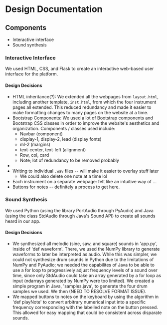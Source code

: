 # Design Documentation

## Components
* Interactive interface
* Sound synthesis

### Interactive Interface

We used HTML, CSS, and Flask to create an interactive web-based user interface for the platform. 

#### Design Decisions
* HTML inheritance(?): We extended all the webpages from `layout.html`, including another template, `inst.html`, from which the four instrument pages all extended. This reduced redundancy and made it easier to make formatting changes to many pages on the website at a time.
* Bootstrap Components: We used a lot of Bootstrap components and Bootstrap CSS classes in order to improve the website's aesthetics and organization. Components / classes used include:
    * Navbar (component)
    * display-1, display-2, lead (display fonts)
    * ml-2 (margins)
    * text-center, text-left (alignment)
    * Row, col, card
    * Note; lot of redundancy to be removed probably
* 
* Writing to individual `.wav` files -- will make it easier to overlay stuff later
    * We could also delete one note at a time lol
* Each instrument on a separate webpage: felt like an intuitive way of ...
* Buttons for notes -- definitely a process to get here.

### Sound Synthesis

We used Python (using the library PortAudio through PyAudio) and Java (using the class StdAudio through Java's Sound API) to create all sounds heard in our app. 

#### Design Decisions
* We synthesized all melodic (sine, saw, and square) sounds in 'app.py', inside of 'def waveform'. There, we used the NumPy library to generate waveforms to later be interpreted as audio. While this was simpler, we could not synthesize drum sounds in Python due to the limitations of NumPy and PyAudio; we needed the capabilites of Java to be able to use a for loop to progressively adjust frequency levels of a sound over time, since only StdAudio could take an array generated by a for loop as input (ndarrays generated by NumPy were too limited). We created a simple program in Java, 'samples.java', to generate the four drum samples we used. We then (NEED TO RESOLVE FORMAT ISSUE).
* We mapped buttons to notes on the keyboard by using the algorithm in 'def playNote' to convert arbitrary numerical input into a specific frequency corresponding with the labelled note on the button pressed. This allowed for easy mapping that could be consistent across disparate sounds.
